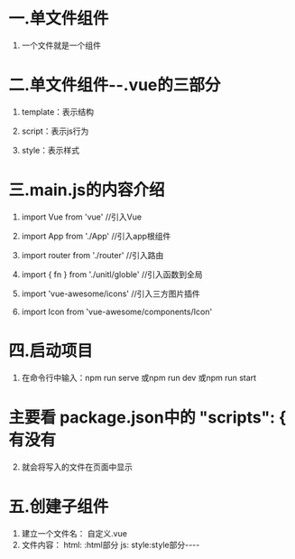 # 一.单文件组件
1. 一个文件就是一个组件

# 二.单文件组件--.vue的三部分

1. template：表示结构

2. script：表示js行为

3. style：表示样式


# 三.main.js的内容介绍
1. import Vue from 'vue'      //引入Vue

2. import App from './App'    //引入app根组件

3. import router from './router'  //引入路由

4. import { fn } from './unitl/globle'  //引入函数到全局

5. import 'vue-awesome/icons'  //引入三方图片插件
 
6. import Icon from 'vue-awesome/components/Icon'


# 四.启动项目
1. 在命令行中输入：npm run serve
                 或npm run dev
                 或npm run start
#                主要看 package.json中的 "scripts": { 有没有

2. 就会将写入的文件在页面中显示


# 五.创建子组件
1. 建立一个文件名： 自定义.vue
2. 文件内容：
            html:<template>
                    <Tbheader/>   --子组件就可以在自身组件中使用了
                 </template>      :html部分
            js:<script>  ：js部分
                import Tbheader from './HomeTbheader.vue' //引入子组件
                <!--   子组件名称            子组件的地址 -->
                export default {       //自身导出组件--固定写法
                       name: 'Home',   //自身组件的名称
                       data() {
                          return {
                            };
                       },
                       components: {     //子组件注册
                       Tbheader,Tbmain,Tbfooter    //有这三个子组件
                       },
                       mounted() {    
                       },
                       methods: {
                       },
                  };
               </script>
            style:style部分----<style scoped>过去式的意思
           <style scoped>  //lang="sass"和lang="less" style 的书写方式
              * {
                  margin: 0;
                  padding: 0;
                   box-sizing: border-box;
                }
              #app {
                display: flex;
                flex-direction: column;
             }
3. 